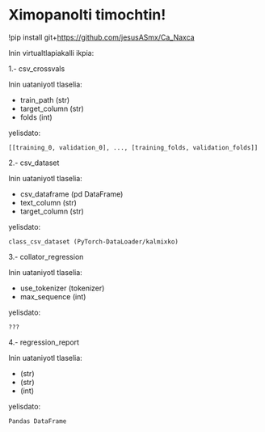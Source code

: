 # Ximopanolti timochtin!

!pip install git+https://github.com/jesusASmx/Ca_Naxca

Inin virtualtlapiakalli ikpia:

1.- csv_crossvals

Inin uataniyotl tlaselia:
<ul>
    <li>train_path (str)</li>
    <li>target_column (str)</li>
    <li>folds (int)</li>
</ul>
yelisdato: 

```[[training_0, validation_0], ..., [training_folds, validation_folds]]```


2.- csv_dataset

Inin uataniyotl tlaselia:
<ul>
    <li>csv_dataframe (pd DataFrame)</li>
    <li>text_column (str)</li>
    <li>target_column (str)</li>
</ul>
yelisdato: 

```class_csv_dataset (PyTorch-DataLoader/kalmixko)```



3.- collator_regression

Inin uataniyotl tlaselia:
<ul>
    <li>use_tokenizer (tokenizer)</li>
    <li>max_sequence (int)</li>
</ul>
yelisdato: 

```???```



4.- regression_report

Inin uataniyotl tlaselia:
<ul>
    <li> (str)</li>
    <li> (str)</li>
    <li> (int)</li>
</ul>
yelisdato: 

```Pandas DataFrame```

